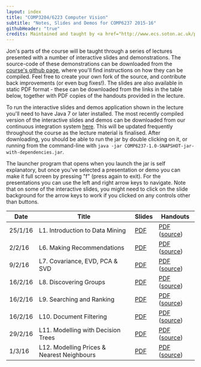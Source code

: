 ```yaml
---
layout: index
title: "COMP3204/6223 Computer Vision"
subtitle: "Notes, Slides and Demos for COMP6237 2015-16"
githubHeader: "true"
credits: Maintained and taught by <a href="http://www.ecs.soton.ac.uk/people/jsh2">Dr Jonathon Hare</a> (<a href="https://github.com/jonhare">jonhare</a>)
---
```



Jon's parts of the course will be taught through a series of lectures presented with a number of interactive slides and demonstrations. The source-code of these demonstrations can be downloaded from the [course's github page](http://github.com/jonhare/COMP6237), where you'll find instructions on how they can be compiled. Feel free to create your own fork of the source, and contribute back improvements (or even bug fixes!). The slides are also available in static PDF format - these can be downloaded from the links in the table below, together with PDF copies of the handouts provided in the lecture.

To run the interactive slides and demos application shown in the lecture you'll need to have Java 7 or later installed. The most recently compiled version of the interactive slides and demos can be downloaded from our continuous integration system [here](http://jenkins.ecs.soton.ac.uk/job/COMP6237/lastSuccessfulBuild/artifact/app/target/COMP6237-1.0-SNAPSHOT-jar-with-dependencies.jar). This will be updated frequently throughout the course as the lecture material is finalised. After downloading, you should be able to run the jar by double clicking on it, or running from the command-line with `java -jar COMP6237-1.0-SNAPSHOT-jar-with-dependencies.jar`.

The launcher program that opens when you launch the jar is self explanatory, but once you've selected a presentation or demo you can make it full screen by pressing "f" (press again to exit). For the presentations you can use the left and right arrow keys to navigate. Note that on some of the interactive slides, you might need to click on the slide background for the arrow keys to work if you clicked on any controls other than buttons.

Date     | Title        | Slides                             | Handouts
---------| ------------ | ---------------------------------- | ---------
25/1/16  | L1. Introduction to Data Mining | [PDF](./lectures/pdf/L1-Intro.pdf) | [PDF](https://github.com/jonhare/COMP6237/blob/master/notes/L1-Intro.pdf) ([source](http://github.com/jonhare/COMP6237/blob/master/notes/L1-Intro.md))
2/2/16  | L6. Making Recommendations | [PDF](./lectures/pdf/L6-Recommendation.pdf) | [PDF](https://github.com/jonhare/COMP6237/blob/master/notes/L6-Recommendation.pdf) ([source](http://github.com/jonhare/COMP6237/blob/master/notes/L6-Recommendation.md)) 
9/2/16  | L7. Covariance, EVD, PCA & SVD | [PDF](./lectures/pdf/L7-Covariance-PCA.pdf) | [PDF](https://github.com/jonhare/COMP6237/blob/master/notes/L7-Covariance-PCA.pdf) ([source](http://github.com/jonhare/COMP6237/blob/master/notes/L7-Covariance-PCA.md)) 
16/2/16  | L8. Discovering Groups | [PDF](./lectures/pdf/L8-Groups.pdf) | [PDF](https://github.com/jonhare/COMP6237/blob/master/notes/L8-Groups.pdf) ([source](http://github.com/jonhare/COMP6237/blob/master/notes/L8-Groups.md)) 
16/2/16  | L9. Searching and Ranking | [PDF](./lectures/pdf/L9-Search.pdf) | [PDF](https://github.com/jonhare/COMP6237/blob/master/notes/L9-Search.pdf) ([source](http://github.com/jonhare/COMP6237/blob/master/notes/L9-Search.md))
16/2/16  | L10. Document Filtering | [PDF](./lectures/pdf/L10-Filtering.pdf) | [PDF](https://github.com/jonhare/COMP6237/blob/master/notes/L10-Filtering.pdf) ([source](http://github.com/jonhare/COMP6237/blob/master/notes/L10-Filtering.md))
29/2/16  | L11. Modelling with Decision Trees | [PDF](./lectures/pdf/L11-DecisionTrees.pdf) | [PDF](https://github.com/jonhare/COMP6237/blob/master/notes/L11-DecisionTrees.pdf) ([source](http://github.com/jonhare/COMP6237/blob/master/notes/L11-DecisionTrees.md))
1/3/16  | L12. Modelling Prices & Nearest Neighbours | [PDF](./lectures/pdf/L12-KNN.pdf) | [PDF](https://github.com/jonhare/COMP6237/blob/master/notes/L12-KNN.pdf) ([source](http://github.com/jonhare/COMP6237/blob/master/notes/L12-KNN.md))


